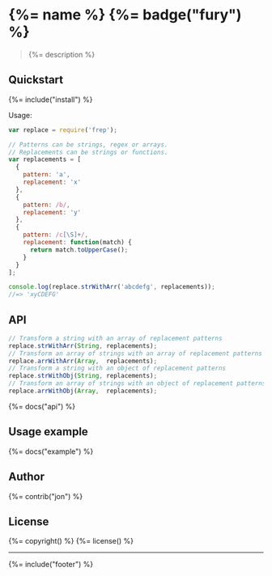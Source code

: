 # {%= name %} {%= badge("fury") %}

> {%= description %}

## Quickstart
{%= include("install") %}

Usage:

```js
var replace = require('frep');

// Patterns can be strings, regex or arrays.
// Replacements can be strings or functions.
var replacements = [
  {
    pattern: 'a',
    replacement: 'x'
  },
  {
    pattern: /b/,
    replacement: 'y'
  },
  {
    pattern: /c[\S]+/,
    replacement: function(match) {
      return match.toUpperCase();
    }
  }
];

console.log(replace.strWithArr('abcdefg', replacements));
//=> 'xyCDEFG'
```

## API

```js
// Transform a string with an array of replacement patterns
replace.strWithArr(String, replacements);
// Transform an array of strings with an array of replacement patterns
replace.arrWithArr(Array,  replacements);
// Transform a string with an object of replacement patterns
replace.strWithObj(String, replacements);
// Transform an array of strings with an object of replacement patterns
replace.arrWithObj(Array,  replacements);
```

{%= docs("api") %}

## Usage example
{%= docs("example") %}

## Author
{%= contrib("jon") %}

## License
{%= copyright() %}
{%= license() %}

***

{%= include("footer") %}